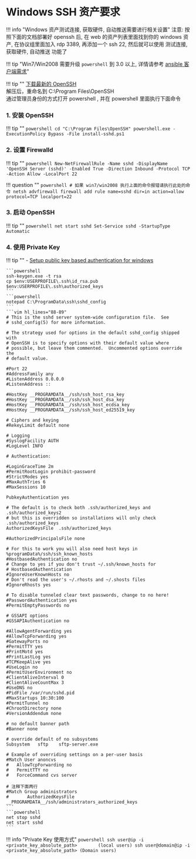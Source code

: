# Windows SSH 资产要求

!!! info "Windows 资产测试连接, 获取硬件, 自动推送需要进行相关设置"
    注意: 按照下面的文档部署好 openssh 后, 在 web 的资产列表里面找到你的 windows 资产, 在协议组里面加入 rdp 3389, 再添加一个 ssh 22, 然后就可以使用 测试连接, 获取硬件, 自动推送 功能了

!!! tip "Win7/Win2008 需要升级 `powershell` 到 3.0 以上, 详情请参考 [ansible 客户端需求](https://docs.ansible.com/ansible/latest/user_guide/windows_setup.html)"

!!! tip ""
    [下载最新的 OpenSSH](https://github.com/PowerShell/Win32-OpenSSH/releases/latest)  
    解压后，重命名到 C:\Program Files\OpenSSH  
    通过管理员身份的方式打开 powershell , 并在 powershell 里面执行下面命令

### 1. 安装 OpenSSH

!!! tip ""
    ```powershell
    cd "C:\Program Files\OpenSSH"
    powershell.exe -ExecutionPolicy Bypass -File install-sshd.ps1
    ```

### 2. 设置 Firewalld

!!! tip ""
    ```powershell
    New-NetFirewallRule -Name sshd -DisplayName 'OpenSSH Server (sshd)' -Enabled True -Direction Inbound -Protocol TCP -Action Allow -LocalPort 22
    ```

!!! question ""
    ```powershell
    # 如果 win7/win2008 执行上面的命令报错请执行此处的命令
    netsh advfirewall firewall add rule name=sshd dir=in action=allow protocol=TCP localport=22
    ```

### 3. 启动 OpenSSH

!!! tip ""
    ```powershell
    net start sshd
    Set-Service sshd -StartupType Automatic
    ```

### 4. 使用 Private Key

!!! tip ""
    - [Setup public key based authentication for windows](https://github.com/PowerShell/Win32-OpenSSH/wiki/Setup-public-key-based-authentication-for-windows)

    ```powershell
    ssh-keygen.exe -t rsa
    cp $env:USERPROFILE\.ssh\id_rsa.pub $env:USERPROFILE\.ssh\authorized_keys
    ```
    ```powershell
    notepad C:\ProgramData\ssh\sshd_config
    ```
    ```vim hl_lines="88-89"
    # This is the sshd server system-wide configuration file.  See
    # sshd_config(5) for more information.

    # The strategy used for options in the default sshd_config shipped with
    # OpenSSH is to specify options with their default value where
    # possible, but leave them commented.  Uncommented options override the
    # default value.

    #Port 22
    #AddressFamily any
    #ListenAddress 0.0.0.0
    #ListenAddress ::

    #HostKey __PROGRAMDATA__/ssh/ssh_host_rsa_key
    #HostKey __PROGRAMDATA__/ssh/ssh_host_dsa_key
    #HostKey __PROGRAMDATA__/ssh/ssh_host_ecdsa_key
    #HostKey __PROGRAMDATA__/ssh/ssh_host_ed25519_key

    # Ciphers and keying
    #RekeyLimit default none

    # Logging
    #SyslogFacility AUTH
    #LogLevel INFO

    # Authentication:

    #LoginGraceTime 2m
    #PermitRootLogin prohibit-password
    #StrictModes yes
    #MaxAuthTries 6
    #MaxSessions 10

    PubkeyAuthentication yes

    # The default is to check both .ssh/authorized_keys and .ssh/authorized_keys2
    # but this is overridden so installations will only check .ssh/authorized_keys
    AuthorizedKeysFile	.ssh/authorized_keys

    #AuthorizedPrincipalsFile none

    # For this to work you will also need host keys in %programData%/ssh/ssh_known_hosts
    #HostbasedAuthentication no
    # Change to yes if you don't trust ~/.ssh/known_hosts for
    # HostbasedAuthentication
    #IgnoreUserKnownHosts no
    # Don't read the user's ~/.rhosts and ~/.shosts files
    #IgnoreRhosts yes

    # To disable tunneled clear text passwords, change to no here!
    #PasswordAuthentication yes
    #PermitEmptyPasswords no

    # GSSAPI options
    #GSSAPIAuthentication no

    #AllowAgentForwarding yes
    #AllowTcpForwarding yes
    #GatewayPorts no
    #PermitTTY yes
    #PrintMotd yes
    #PrintLastLog yes
    #TCPKeepAlive yes
    #UseLogin no
    #PermitUserEnvironment no
    #ClientAliveInterval 0
    #ClientAliveCountMax 3
    #UseDNS no
    #PidFile /var/run/sshd.pid
    #MaxStartups 10:30:100
    #PermitTunnel no
    #ChrootDirectory none
    #VersionAddendum none

    # no default banner path
    #Banner none

    # override default of no subsystems
    Subsystem	sftp	sftp-server.exe

    # Example of overriding settings on a per-user basis
    #Match User anoncvs
    #	AllowTcpForwarding no
    #	PermitTTY no
    #	ForceCommand cvs server

    # 注释下面两行
    #Match Group administrators
    #       AuthorizedKeysFile __PROGRAMDATA__/ssh/administrators_authorized_keys
    ```
    ```powershell
    net stop sshd
    net start sshd
    ```

!!! info "Private Key 使用方式"
    ```powershell
    ssh user@ip -i <private_key_absolute_path>        (local users)
    ssh user@domain@ip -i <private_key_absolute_path> (Domain users)
    ```
